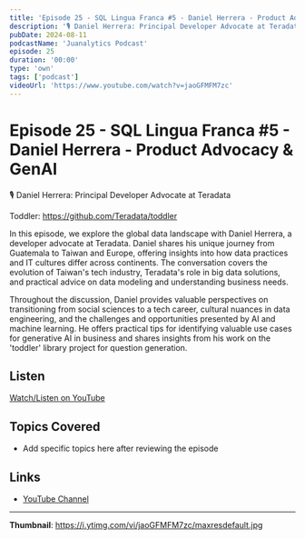 ```yaml
---
title: 'Episode 25 - SQL Lingua Franca #5 - Daniel Herrera - Product Advocacy & GenAI'
description: '🎙️ ⁠Daniel Herrera: Principal Developer Advocate at Teradata  Toddler: https://github.com/Teradata/toddler  In this episode, we explore the global data landscape with Daniel Herrera, a developer advoc...'
pubDate: 2024-08-11
podcastName: 'Juanalytics Podcast'
episode: 25
duration: '00:00'
type: 'own'
tags: ['podcast']
videoUrl: 'https://www.youtube.com/watch?v=jaoGFMFM7zc'
---
```


# Episode 25 - SQL Lingua Franca #5 - Daniel Herrera - Product Advocacy & GenAI

🎙️ ⁠Daniel Herrera: Principal Developer Advocate at Teradata

Toddler: https://github.com/Teradata/toddler

In this episode, we explore the global data landscape with Daniel Herrera, a developer advocate at Teradata. Daniel shares his unique journey from Guatemala to Taiwan and Europe, offering insights into how data practices and IT cultures differ across continents. The conversation covers the evolution of Taiwan's tech industry, Teradata's role in big data solutions, and practical advice on data modeling and understanding business needs.

Throughout the discussion, Daniel provides valuable perspectives on transitioning from social sciences to a tech career, cultural nuances in data engineering, and the challenges and opportunities presented by AI and machine learning. He offers practical tips for identifying valuable use cases for generative AI in business and shares insights from his work on the 'toddler' library project for question generation.

## Listen

[Watch/Listen on YouTube](https://www.youtube.com/watch?v=jaoGFMFM7zc)

## Topics Covered

- Add specific topics here after reviewing the episode

## Links

- [YouTube Channel](https://www.youtube.com/juanalytics)

---

**Thumbnail**: https://i.ytimg.com/vi/jaoGFMFM7zc/maxresdefault.jpg
